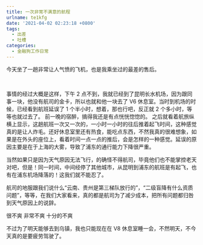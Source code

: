 ```yaml
---
title: 一次非常不满意的航程
urlname: te1kfg
date: '2021-04-02 02:23:18 +0800'
tags:
  - 出差
  - 吐槽
categories:
  - 金融狗工作日常
---
```


今天坐了一趟非常让人气愤的飞机，也是我乘坐过的最差的售后。

<!-- more --> 

事情的经过大概是这样，下午 2 点不到，我就已经到了昆明长水机场，因为跟同事一块，他没有航司的金卡，所以也就和他一块去了 V6 休息室。当时到机场的时候，已经看到航班延误了 1 个半小时，想着，那也行吧，反正就 2 个多小时，等等也就过去了。
前一晚的宿醉，搞得我还是有点恍恍惚惚的。
之后就看着航旅纵横上显示，这趟航班一次又一次的，一小时一小时的往后推着起飞时间，这种感觉真的是让人炸毛。还好休息室里还有热食，能吃点东西，不然我真的很难想象，如果是在外头的座位上，看着时间一点一点的推后，会是怎样的一种感觉。延误的原因主要是在于上海的大雾，导致了浦东的通行能力下降很严重。

当然如果只是因为天气原因无法飞行，的确怪不得航司，毕竟他们也不能掌控老天对吧，但是！同一时间，中间经停了其他城市，从昆明到浦东的航班是有起飞，也有在浦东机场降落的！这我们就不能忍了。

航司的地服跟我们说什么“云南、贵州是第三梯队放行的”，“二级盲降有什么资质问题”，等等，在我们大家看来，真的都是航司为了减少成本，把所有问题都归咎到天气原因上的说辞。

很不爽 非常不爽 十分的不爽

不过为了明天能够去到乌镇，我也只能现在在 V8 休息室睡一会，不然明天，不今天真的是要疲劳驾驶了。
